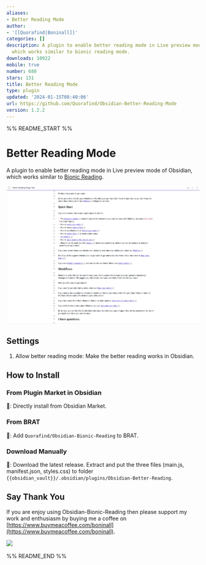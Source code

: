 ```yaml
---
aliases:
- Better Reading Mode
author:
- '[[Quorafind|Boninall]]'
categories: []
description: A plugin to enable better reading mode in Live preview mode of Obsidian,
  which works similar to bionic reading mode.
downloads: 10922
mobile: true
number: 680
stars: 131
title: Better Reading Mode
type: plugin
updated: '2024-01-15T08:40:06'
url: https://github.com/Quorafind/Obsidian-Better-Reading-Mode
version: 1.2.2
---
```


%% README_START %%

# Better Reading Mode

A plugin to enable better reading mode in Live preview mode of Obsidian, which works similar
to [Bionic Reading](https://bionic-reading.com/).

![example.png](https://raw.githubusercontent.com/Quorafind/Obsidian-Better-Reading-Mode/HEAD/media/example.png)

## Settings

1. Allow better reading mode: Make the better reading works in Obsidian.

## How to Install

### From Plugin Market in Obsidian

💜: Directly install from Obsidian Market.

### From BRAT

🚗: Add `Quorafind/Obsidian-Bionic-Reading` to BRAT.

### Download Manually

🚚: Download the latest release. Extract and put the three files (main.js, manifest.json, styles.css) to
folder `{{obsidian_vault}}/.obsidian/plugins/Obsidian-Better-Reading`.

## Say Thank You

If you are enjoy using Obsidian-Bionic-Reading then please support my work and enthusiasm by buying me a coffee
on [https://www.buymeacoffee.com/boninall](https://www.buymeacoffee.com/boninall).

<a href="https://www.buymeacoffee.com/boninall"><img src="https://img.buymeacoffee.com/button-api/?text=Buy me a coffee&emoji=&slug=boninall&button_colour=6495ED&font_colour=ffffff&font_family=Lato&outline_colour=000000&coffee_colour=FFDD00"></a>


%% README_END %%